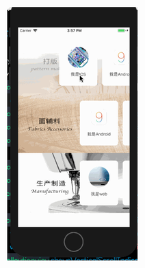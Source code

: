<img src="https://github.com/gouhanghang/IOSFrostedGlass/blob/master/cd8dd34f066345a4f7e3754fc59d84a1.gif" />
